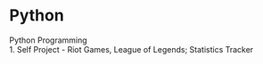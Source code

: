 # Python
Python Programming
<br>1. Self Project - Riot Games, League of Legends; Statistics Tracker
